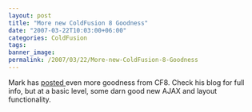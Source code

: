 ```yaml
---
layout: post
title: "More new ColdFusion 8 Goodness"
date: "2007-03-22T10:03:00+06:00"
categories: ColdFusion 
tags: 
banner_image: 
permalink: /2007/03/22/More-new-ColdFusion-8-Goodness
---
```


Mark has <a href="http://www.mkville.com/blog/index.cfm/2007/3/22/New-Scorpio-announcements">posted </a> even more goodness from CF8. Check his blog for full info, but at a basic level, some darn good new AJAX and layout functionality.